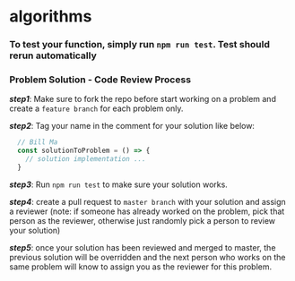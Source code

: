 # algorithms

### To test your function, simply run `npm run test`. Test should rerun automatically

### Problem Solution - Code Review Process 
***step1***: Make sure to fork the repo before start working on a problem and create a `feature branch` for each problem only. 

***step2***: Tag your name in the comment for your solution like below: 

```javascript
  // Bill Ma
  const solutionToProblem = () => {
    // solution implementation ...
  }
```
***step3***: Run `npm run test` to make sure your solution works.

***step4***: create a pull request to `master branch` with your solution and assign a reviewer (note: if someone has already worked on the problem, pick that person as the reviewer, otherwise just randomly pick a person to review your solution)

***step5***: once your solution has been reviewed and merged to master, the previous solution will be overridden and the next person who works on the same problem will know to assign you as the reviewer for this problem.  
